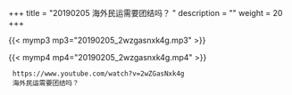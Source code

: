 +++
title = "20190205  海外民运需要团结吗？ "
description = ""
weight = 20
+++

{{< mymp3 mp3="20190205_2wzgasnxk4g.mp3" >}}

{{< mymp4 mp4="20190205_2wzgasnxk4g.mp4" >}}

     
     https://www.youtube.com/watch?v=2wZGasNxk4g 
     海外民运需要团结吗？ 
